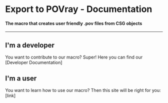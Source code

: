 # Export to POVray - Documentation
#### The macro that creates user friendly .pov files from CSG objects
---
## I'm a developer
You want to contribute to our macro? Super! Here you can find our [Developer Documentation]

## I'm a user
You want to learn how to use our macro? Then this site will be right for you: [link]
